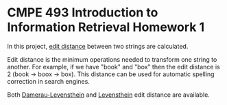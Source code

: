 # CMPE 493 Introduction to Information Retrieval Homework 1

In this project, [edit distance](https://en.wikipedia.org/wiki/Edit_distance) between two strings are calculated.

Edit distance is the minimum operations needed to transform one string to another. For example, if we have "book" and "box" then the edit distance is 2 (book -> boox -> box). 
This distance can be used for automatic spelling correction in search engines.

Both [Damerau-Levensthein](https://en.wikipedia.org/wiki/Damerau%E2%80%93Levenshtein_distance) and [Levensthein](https://en.wikipedia.org/wiki/Levenshtein_distance) edit distance
are available.
